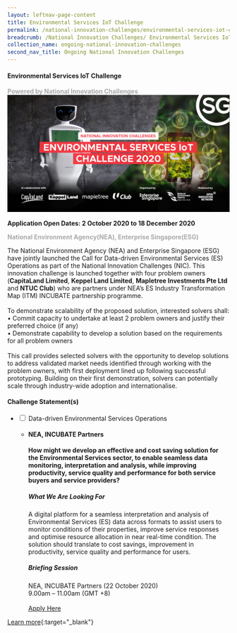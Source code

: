 ```yaml
---
layout: leftnav-page-content
title: Environmental Services IoT Challenge
permalink: /national-innovation-challenges/environmental-services-iot-challenge
breadcrumb: /National Innovation Challenges/ Environmental Services IoT Challenge
collection_name: ongoing-national-innovation-challenges
second_nav_title: Ongoing National Innovation Challenges
---
```


#### Environmental Services IoT Challenge

<font color="#a9a9a9"><b>Powered by National Innovation Challenges</b></font>
[![3](/images/Environmental-Services-IoT-Challenge.jpg)](https://gov-pact.ipi-singapore.org/grant-call/nea-esg-call-data-driven-environmental-services-operations/)

**Application Open Dates: 2 October 2020 to 18 December 2020**<br>

<font color=" #a9a9a9"><b>National Environment Agency(NEA), Enterprise Singapore(ESG)</b></font>

The National Environment Agency (NEA) and Enterprise Singapore (ESG) have jointly launched the Call for Data-driven Environmental Services (ES) Operations as part of the National Innovation Challenges (NIC). This innovation challenge is launched together with four problem owners (<b>CapitaLand Limited</b>, <b>Keppel Land Limited</b>, <b>Mapletree Investments Pte Ltd</b> and <b>NTUC Club</b>) who are partners under NEA’s ES Industry Transformation Map (ITM) INCUBATE partnership programme. <br><br>
To demonstrate scalability of the proposed solution, interested solvers shall: <br>
• Commit capacity to undertake at least 2 problem owners and justify their preferred choice (if any)<br>
• Demonstrate capability to develop a solution based on the requirements for all problem owners<br><br>
This call provides selected solvers with the opportunity to develop solutions to address validated market needs identified through working with the problem owners, with first deployment lined up following successful prototyping. Building on their first demonstration, solvers can potentially scale through industry-wide adoption and internationalise.

<div id="wrapper">
    <h4> Challenge Statement(s)</h4>
<ul>
    <!-- start of drop down box 1 -->
  <li>
    <input type="checkbox" id="list-item-1" class="toggle">
    <label for="list-item-1" class="lbl-toggle">Data-driven Environmental Services Operations</label>
      <ul>
        <li><b><h4>NEA, INCUBATE Partners</h4>How might we develop an effective and cost saving solution for the Environmental Services sector, to enable seamless data monitoring, interpretation and analysis, while improving productivity, service quality and performance for both service buyers and service providers?</b>
<h5>What We Are Looking For</h5>
A digital platform for a seamless interpretation and analysis of Environmental Services (ES) data across formats to assist users to monitor conditions of their properties, improve service responses and optimise resource allocation in near real-time condition. The solution should translate to cost savings, improvement in productivity, service quality and performance for users.

<h5>Briefing Session</h5>
NEA, INCUBATE Partners (22 October 2020)<br>
9.00am – 11.00am (GMT +8)
<br><br>  
<a href="https://gov-pact.ipi-singapore.org/grant-call/nea-esg-call-data-driven-environmental-services-operations/" target="_blank" >Apply Here</a>
        </li>
      </ul>
    </li>
  
<!-- end of drop down box 3-->
</ul>
</div>

[Learn more](https://gov-pact.ipi-singapore.org/grant-call/nea-esg-call-data-driven-environmental-services-operations/){:target="_blank"}
